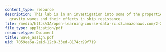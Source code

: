 ```yaml
---
content_type: resource
description: This lab is in an investigation into some of the properties of surface
  gravity waves and their effects in ship resistance.
file: /media/https%3A/open-learning-course-data-rc.s3.amazonaws.com/2-20-marine-hydrodynamics-13-021-spring-2005/7059ea6a2e1d12c833ed8174cc29f719_wave_assign.pdf
file_type: application/pdf
resourcetype: Document
title: wave_assign.pdf
uid: 7059ea6a-2e1d-12c8-33ed-8174cc29f719
---
```

